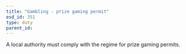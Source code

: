```yaml
---
title: "Gambling - prize gaming permit"
esd_id: 351
type: duty
parent_id:  
---
```


A local authority must comply with the regime for prize gaming permits.

